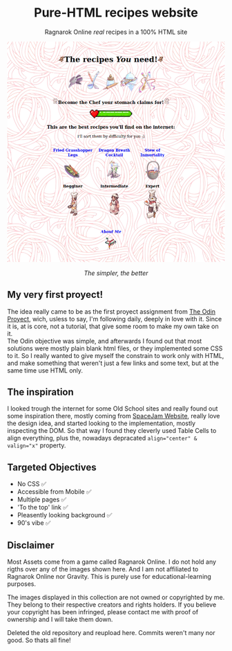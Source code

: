 <div align="center"> 
<h1>Pure-HTML recipes website</h1>
<p>Ragnarok Online <em>real</em> recipes in a 100% HTML site</p>
<img src="./images/preview.png" width="750">
<p><em>The simpler, the better</em></p>
</div>

## My very first proyect!

The idea really came to be as the first proyect assignment from [The Odin Proyect](https://www.theodinproject.com/lessons/foundations-recipes), wich, usless to say, I'm following daily, deeply in love with it.
Since it is, at is core, not a tutorial, that give some room to make my own take on it. <br />
The Odin objective was simple, and afterwards I found out that most solutions were mostly plain blank html files, or they implemented some CSS to it.
So I really wanted to give myself the constrain to work only with HTML, and make something that weren't just a few links and some text, but at the same time use HTML only.

## The inspiration

I looked trough the internet for some Old School sites and really found out some inspiration there, mostly coming from [SpaceJam Website](https://www.spacejam.com/1996/),
really love the design idea, and started looking to the implementation, mostly inspecting the DOM. So that way I found they cleverly used Table Cells to align everything, plus the, nowadays depracated ```align="center" & valign="x"``` property.


## Targeted Objectives

- No CSS ✅
- Accessible from Mobile ✅
- Multiple pages ✅
- 'To the top' link ✅
- Pleasently looking background ✅
- 90's vibe ✅ 


## Disclaimer

Most Assets come from a game called Ragnarok Online. I do not hold any rigths over any of the images shown here. And I am not affiliated to Ragnarok Online nor Gravity. This is purely use for educational-learning purposes. 

The images displayed in this collection are not owned or copyrighted by me. They belong to their respective creators and rights holders. If you believe your copyright has been infringed, please contact me with proof of ownership and I will take them down.

Deleted the old repository and reupload here. Commits weren't many nor good. So thats all fine! 
